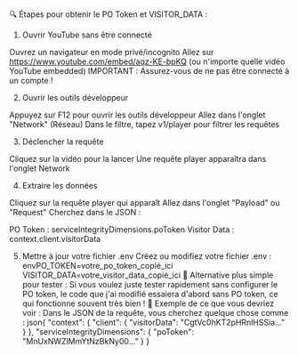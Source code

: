 🔍 Étapes pour obtenir le PO Token et VISITOR_DATA :
1. Ouvrir YouTube sans être connecté

Ouvrez un navigateur en mode privé/incognito
Allez sur https://www.youtube.com/embed/aqz-KE-bpKQ (ou n'importe quelle vidéo YouTube embedded)
IMPORTANT : Assurez-vous de ne pas être connecté à un compte !

2. Ouvrir les outils développeur

Appuyez sur F12 pour ouvrir les outils développeur
Allez dans l'onglet "Network" (Réseau)
Dans le filtre, tapez v1/player pour filtrer les requêtes

3. Déclencher la requête

Cliquez sur la vidéo pour la lancer
Une requête player apparaîtra dans l'onglet Network

4. Extraire les données

Cliquez sur la requête player qui apparaît
Allez dans l'onglet "Payload" ou "Request"
Cherchez dans le JSON :

PO Token : serviceIntegrityDimensions.poToken
Visitor Data : context.client.visitorData



5. Mettre à jour votre fichier .env
Créez ou modifiez votre fichier .env :
envPO_TOKEN=votre_po_token_copié_ici
VISITOR_DATA=votre_visitor_data_copié_ici
🎯 Alternative plus simple pour tester :
Si vous voulez juste tester rapidement sans configurer le PO token, le code que j'ai modifié essaiera d'abord sans PO token, ce qui fonctionne souvent très bien !
🔧 Exemple de ce que vous devriez voir :
Dans le JSON de la requête, vous cherchez quelque chose comme :
json{
  "context": {
    "client": {
      "visitorData": "CgtVc0hKT2pHRnlHSSia..."
    }
  },
  "serviceIntegrityDimensions": {
    "poToken": "MnUxNWZlMmYtNzBkNy00..."
  }
}